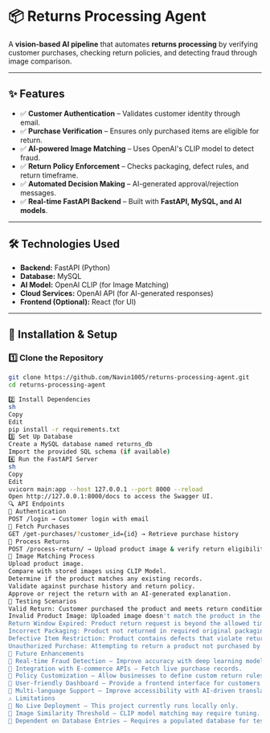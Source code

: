 # 📦 Returns Processing Agent

A **vision-based AI pipeline** that automates **returns processing** by verifying customer purchases, checking return policies, and detecting fraud through image comparison.

---

## ✨ Features

- ✅ **Customer Authentication** – Validates customer identity through email.
- ✅ **Purchase Verification** – Ensures only purchased items are eligible for return.
- ✅ **AI-powered Image Matching** – Uses OpenAI's CLIP model to detect fraud.
- ✅ **Return Policy Enforcement** – Checks packaging, defect rules, and return timeframe.
- ✅ **Automated Decision Making** – AI-generated approval/rejection messages.
- ✅ **Real-time FastAPI Backend** – Built with **FastAPI, MySQL, and AI models**.

---

## 🛠️ Technologies Used

- **Backend:** FastAPI (Python)
- **Database:** MySQL
- **AI Model:** OpenAI CLIP (for Image Matching)
- **Cloud Services:** OpenAI API (for AI-generated responses)
- **Frontend (Optional):** React (for UI)

---

## 🚀 Installation & Setup

### 1️⃣ Clone the Repository
```sh
git clone https://github.com/Navin1005/returns-processing-agent.git
cd returns-processing-agent

2️⃣ Install Dependencies
sh
Copy
Edit
pip install -r requirements.txt
3️⃣ Set Up Database
Create a MySQL database named returns_db
Import the provided SQL schema (if available)
4️⃣ Run the FastAPI Server
sh
Copy
Edit
uvicorn main:app --host 127.0.0.1 --port 8000 --reload
Open http://127.0.0.1:8000/docs to access the Swagger UI.
🔍 API Endpoints
🔹 Authentication
POST /login → Customer login with email
🔹 Fetch Purchases
GET /get-purchases/?customer_id={id} → Retrieve purchase history
🔹 Process Returns
POST /process-return/ → Upload product image & verify return eligibility
📸 Image Matching Process
Upload product image.
Compare with stored images using CLIP Model.
Determine if the product matches any existing records.
Validate against purchase history and return policy.
Approve or reject the return with an AI-generated explanation.
🔬 Testing Scenarios
Valid Return: Customer purchased the product and meets return conditions.
Invalid Product Image: Uploaded image doesn't match the product in the database.
Return Window Expired: Product return request is beyond the allowed timeframe.
Incorrect Packaging: Product not returned in required original packaging.
Defective Item Restriction: Product contains defects that violate return policies.
Unauthorized Purchase: Attempting to return a product not purchased by the user.
🚧 Future Enhancements
🔹 Real-time Fraud Detection – Improve accuracy with deep learning models.
🔹 Integration with E-commerce APIs – Fetch live purchase records.
🔹 Policy Customization – Allow businesses to define custom return rules.
🔹 User-friendly Dashboard – Provide a frontend interface for customers & admins.
🔹 Multi-language Support – Improve accessibility with AI-driven translations.
⚠️ Limitations
🚫 No Live Deployment – This project currently runs locally only.
🚫 Image Similarity Threshold – CLIP model matching may require tuning.
🚫 Dependent on Database Entries – Requires a populated database for testing.
